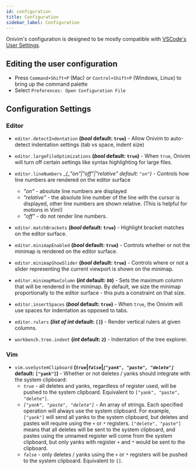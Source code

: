 ```yaml
---
id: configuration
title: Configuration
sidebar_label: Configuration
---
```


Onivim's configuration is designed to be mostly compatible with [VSCode's User Settings](https://code.visualstudio.com/docs/getstarted/settings).

## Editing the user configuration

- Press `Command+Shift+P` (Mac) or `Control+Shift+P` (Windows, Linux) to bring up the command palette
- Select `Preferences: Open Configuration File`

## Configuration Settings

### Editor

- `editor.detectIndentation` __(_bool_ default: `true`)__ - Allow Onivim to auto-detect indentation settings (tab vs space, indent size)

- `editor.largeFileOptimizations` __(_bool_ default: `true`)__ - When `true`, Onivim will turn off certain settings like syntax highlighting for large files.

- `editor.lineNumbers` __(_"on"|"off"|"relative" _default: `"on"`)__ - Controls how line numbers are rendered on the editor surface
    - _"on"_ - absolute line numbers are displayed
    - _"relative"_ - the absolute line number of the line with the cursor is displayed, other line numbers are shown relative. (This is helpful for motions in Vim!)
    - _"off"_ - do not render line numbers.

- `editor.matchBrackets` __(_bool_ default: `true`)__ - Highlight bracket matches on the editor surface.

- `editor.minimapEnabled` __(_bool_ default: `true`)__ - Controls whether or not the minimap is rendered on the editor surface.

- `editor.minimapShowSlider` __(_bool_ default: `true`)__ - Controls where or not a slider representing the current viewport is shown on the minimap.

- `editor.minimapMaxColumn` __(_int_ default: `80`)__ - Sets the maximum column that will be rendered in the minimap. By default, we size the minimap proportionally to the editor surface - this puts a constraint on that size.

- `editor.insertSpaces` __(_bool_ default: `true`)__ - When `true`, the Onivim will use spaces for indentation as opposed to tabs.

- `editor.rulers` __(_list of int_ default: `[]`)__ - Render vertical rulers at given columns.

- `workbench.tree.indent` __(_int_ default: `2`)__ - Indentation of the tree explorer.

### Vim

- `vim.useSystemClipboard` __(_`true`_|_`false`_|_`["yank", "paste", "delete"]`_ default: `["yank"]`)__ - Whether or not deletes / yanks should integrate with the system clipboard:
    - _`true`_ - all deletes and yanks, regardless of register used, will be pushed to the system clipboard. Equivalent to `["yank", "paste", "delete"]`.
    - _`["yank", "paste", "delete"]`_ - An array of strings. Each specified operation will always use the system clipboard. For example, `["yank"]` will send all yanks to the system clipboard, but deletes and pastes will require using the `+` or `*` registers. `["delete", "paste"]` means that all deletes will be sent to the system clipboard, and pastes using the unnamed register will come from the system clipboard, but only yanks with register `+` and `*` would be sent to the clipboard.
    - _`false`_ - only deletes / yanks using the `+` or `*` registers will be pushed to the system clipboard. Equivalent to `[]`.
